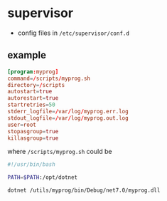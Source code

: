 # supervisor

- config files in `/etc/supervisor/conf.d`

## example

```conf
[program:myprog]
command=/scripts/myprog.sh
directory=/scripts
autostart=true
autorestart=true
startretries=50
stderr_logfile=/var/log/myprog.err.log
stdout_logfile=/var/log/myprog.out.log
user=root
stopasgroup=true
killasgroup=true
```

where `/scripts/myprog.sh` could be

```sh
#!/usr/bin/bash

PATH=$PATH:/opt/dotnet

dotnet /utils/myprog/bin/Debug/net7.0/myprog.dll
```